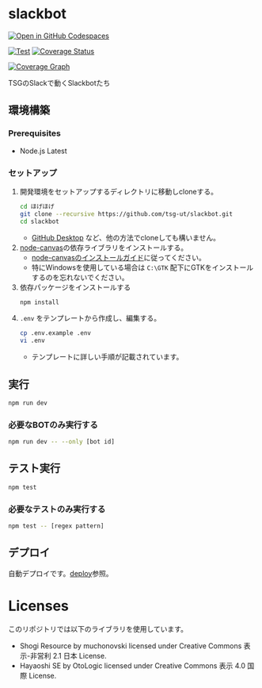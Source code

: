 # slackbot

[![Open in GitHub Codespaces](https://github.com/codespaces/badge.svg)](https://codespaces.new/tsg-ut/slackbot?quickstart=1)

[![Test][action-image]][action-url]
[![Coverage Status][codecov-image]][codecov-url]

[![Coverage Graph][codecov-graph]][codecov-url]

[action-url]: https://github.com/tsg-ut/slackbot/actions?query=workflow%3ATest
[action-image]: https://github.com/tsg-ut/slackbot/workflows/Test/badge.svg
[codecov-url]: https://codecov.io/gh/tsg-ut/slackbot
[codecov-image]: https://codecov.io/gh/tsg-ut/slackbot/branch/master/graph/badge.svg
[codecov-graph]: https://codecov.io/gh/tsg-ut/slackbot/branch/master/graphs/tree.svg?width=888&height=150

TSGのSlackで動くSlackbotたち

## 環境構築

### Prerequisites

* Node.js Latest

### セットアップ

1. 開発環境をセットアップするディレクトリに移動しcloneする。
    ```sh
    cd ほげほげ
    git clone --recursive https://github.com/tsg-ut/slackbot.git
    cd slackbot
    ```
    * [GitHub Desktop](https://desktop.github.com/) など、他の方法でcloneしても構いません。
2. [node-canvas](https://github.com/Automattic/node-canvas)の依存ライブラリをインストールする。
    * [node-canvasのインストールガイド](https://github.com/Automattic/node-canvas#compiling)に従ってください。
    * 特にWindowsを使用している場合は `C:\GTK` 配下にGTKをインストールするのを忘れないでください。
3. 依存パッケージをインストールする
    ```sh
    npm install
    ```
4. `.env` をテンプレートから作成し、編集する。
    ```sh
    cp .env.example .env
    vi .env
    ```
    * テンプレートに詳しい手順が記載されています。

## 実行

```sh
npm run dev
```

### 必要なBOTのみ実行する

```sh
npm run dev -- --only [bot id]
```

## テスト実行

```sh
npm test
```

### 必要なテストのみ実行する

```sh
npm test -- [regex pattern]
```

## デプロイ

自動デプロイです。[deploy](deploy)参照。

# Licenses

このリポジトリでは以下のライブラリを使用しています。

* Shogi Resource by muchonovski licensed under Creative Commons 表示-非営利 2.1 日本 License.
* Hayaoshi SE by OtoLogic licensed under Creative Commons 表示 4.0 国際 License.
